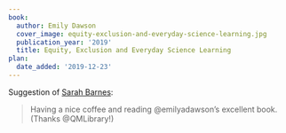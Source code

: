 ```yaml
---
book:
  author: Emily Dawson
  cover_image: equity-exclusion-and-everyday-science-learning.jpg
  publication_year: '2019'
  title: Equity, Exclusion and Everyday Science Learning
plan:
  date_added: '2019-12-23'
---
```


Suggestion of [Sarah Barnes](https://twitter.com/BarnesOwl/status/1208698794327597056):

> Having a nice coffee and reading @emilyadawson’s excellent book. (Thanks @QMLibrary!)
